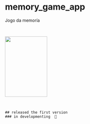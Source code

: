 # memory_game_app

Jogo da memoría
 
&nbsp;
    



 <div width="auto" display="flex"  justify-content="space-between">
  
 
   <img src="https://user-images.githubusercontent.com/79234840/217676808-a4e8419d-2c7d-4c4b-af49-2e19e29ff4d6.png" width="140px" height="200px"/>
  
   
  
 </div>

&nbsp;  
   
    ## released the first version
    ### in developmenting  🚧
 